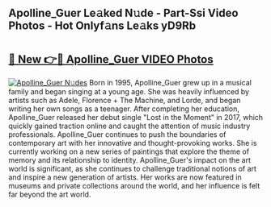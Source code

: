 ## Apolline_Guer Le𝚊ked N𝚞de - Part-Ssi Video Photos - Hot Onlyf𝚊ns Le𝚊ks yD9Rb

# <h2><a href="http://ab47600.deff.icu/?id=Apolline_Guer">🔗 New 👉🔴 Apolline_Guer VIDEO Photos</a></h2>

[![Apolline_Guer N𝚞des](https://i.imgur.com/rIISA9y.gif)](http://ab47600.deff.icu/?id=Apolline_Guer)
Born in 1995, Apolline_Guer grew up in a musical family and began singing at a young age. She was heavily influenced by artists such as Adele, Florence + The Machine, and Lorde, and began writing her own songs as a teenager. After completing her education, Apolline_Guer released her debut single "Lost in the Moment" in 2017, which quickly gained traction online and caught the attention of music industry professionals. Apolline_Guer continues to push the boundaries of contemporary art with her innovative and thought-provoking works. She is currently working on a new series of paintings that explore the theme of memory and its relationship to identity. Apolline_Guer's impact on the art world is significant, as she continues to challenge traditional notions of art and inspire a new generation of artists. Her works are now featured in museums and private collections around the world, and her influence is felt far beyond the art world.
